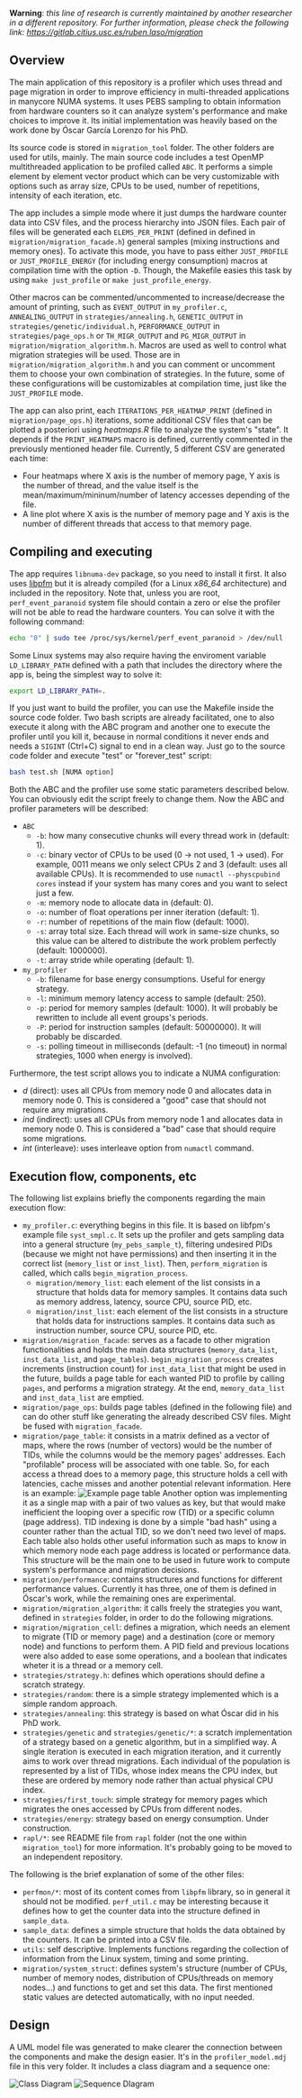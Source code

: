 **Warning**: *this line of research is currently maintained by another researcher in a different repository. For further information, please check the following link: https://gitlab.citius.usc.es/ruben.laso/migration*

## Overview
The main application of this repository is a profiler which uses thread and page migration in order to improve efficiency in multi-threaded applications in manycore NUMA systems. It uses PEBS sampling to obtain information from hardware counters so it can analyze system's performance and make choices to improve it. Its initial implementation was heavily based on the work done by Óscar García Lorenzo for his PhD.

Its source code is stored in `migration_tool` folder. The other folders are used for utils, mainly. The main source code includes a test OpenMP multithreaded application to be profiled called `ABC`. It performs a simple element by element vector product which can be very customizable with options such as array size, CPUs to be used, number of repetitions, intensity of each iteration, etc.

The app includes a simple mode where it just dumps the hardware counter data into CSV files, and the process hierarchy into JSON files. Each pair of files will be generated each `ELEMS_PER_PRINT` (defined in defined in `migration/migration_facade.h`) general samples (mixing instructions and memory ones). To activate this mode, you have to pass either `JUST_PROFILE` or `JUST_PROFILE_ENERGY` (for including energy consumption) macros at compilation time with the option `-D`. Though, the Makefile easies this task by using `make just_profile` or `make just_profile_energy`.

Other macros can be commented/uncommented to increase/decrease the amount of printing, such as `EVENT_OUTPUT` in `my_profiler.c`, `ANNEALING_OUTPUT` in `strategies/annealing.h`, `GENETIC_OUTPUT` in `strategies/genetic/individual.h`, `PERFORMANCE_OUTPUT` in `strategies/page_ops.h` or `TH_MIGR_OUTPUT` and `PG_MIGR_OUTPUT` in `migration/migration_algorithm.h`. Macros are used as well to control what migration strategies will be used. Those are in `migration/migration_algorithm.h` and you can comment or uncomment them to choose your own combination of strategies. In the future, some of these configurations will be customizables at compilation time, just like the `JUST_PROFILE` mode.

The app can also print, each `ITERATIONS_PER_HEATMAP_PRINT` (defined in `migration/page_ops.h`) iterations, some additional CSV files that can be plotted a posteriori using *heatmaps.R* file to analyze the system's "state". It depends if the `PRINT_HEATMAPS` macro is defined, currently commented in the previously mentioned header file. Currently, 5 different CSV are generated each time:

* Four heatmaps where X axis is the number of memory page, Y axis is the number of thread, and the value itself is the mean/maximum/mininum/number of latency accesses depending of the file.
* A line plot where X axis is the number of memory page and Y axis is the number of different threads that access to that memory page.

## Compiling and executing
The app requires `libnuma-dev` package, so you need to install it first. It also uses [libpfm](http://perfmon2.sourceforge.net/) but it is already compiled (for a Linux *x86_64* architecture) and included in the repository. Note that, unless you are root, `perf_event_paranoid` system file should contain a zero or else the profiler will not be able to read the hardware counters. You can solve it with the following command:
```bash
echo "0" | sudo tee /proc/sys/kernel/perf_event_paranoid > /dev/null
```

Some Linux systems may also require having the enviroment variable `LD_LIBRARY_PATH` defined with a path that includes the directory where the app is, being the simplest way to solve it:
```bash
export LD_LIBRARY_PATH=.
```

If you just want to build the profiler, you can use the Makefile inside the source code folder. Two bash scripts are already facilitated, one to also execute it along with the ABC program and another one to execute the profiler until you kill it, because in normal conditions it never ends and needs a `SIGINT` (Ctrl+C) signal to end in a clean way. Just go to the source code folder and execute "test" or "forever_test" script:
```bash
bash test.sh [NUMA option]
```

Both the ABC and the profiler use some static parameters described below. You can obviously edit the script freely to change them. Now the ABC and profiler parameters will be described:

* `ABC`
  - `-b`: how many consecutive chunks will every thread work in (default: 1).
  - `-c`: binary vector of CPUs to be used (0 -> not used, 1 -> used). For example, 0011 means we only select CPUs 2 and 3 (default: uses all available CPUs). It is recommended to use `numactl --physcpubind cores` instead if your system has many cores and you want to select just a few.
  - `-m`: memory node to allocate data in (default: 0).
  - `-o`: number of float operations per inner iteration (default: 1).
  - `-r`: number of repetitions of the main flow (default: 1000).
  - `-s`: array total size. Each thread will work in same-size chunks, so this value can be altered to distribute the work problem perfectly (default: 1000000).
  - `-t`: array stride while operating (default: 1).
* `my_profiler`
  - `-b`: filename for base energy consumptions. Useful for energy strategy.
  - `-l`: minimum memory latency access to sample (default: 250).
  - `-p`: period for memory samples (default: 1000). It will probably be rewritten to include all event groups's periods.
  - `-P`: period for instruction samples (default: 50000000). It will probably be discarded.
  - `-s`: polling timeout in milliseconds (default: -1 (no timeout) in normal strategies, 1000 when energy is involved).

Furthermore, the test script allows you to indicate a NUMA configuration:

* *d* (direct): uses all CPUs from memory node 0 and allocates data in memory node 0. This is considered a "good" case that should not require any migrations.
* *ind* (indirect): uses all CPUs from memory node 1 and allocates data in memory node 0.  This is considered a "bad" case that should require some migrations.
* *int* (interleave): uses interleave option from `numactl` command.

## Execution flow, components, etc
The following list explains briefly the components regarding the main execution flow:

* `my_profiler.c`: everything begins in this file. It is based on libfpm's example file `syst_smpl.c`. It sets up the profiler and gets sampling data into a general structure (`my_pebs_sample_t`), filtering undesired PIDs (because we might not have permissions) and then inserting it in the correct list (`memory_list` or `inst_list`). Then, `perform_migration` is called, which calls `begin_migration_process`.
  - `migration/memory_list`: each element of the list consists in a structure that holds data for memory samples. It contains data such as memory address, latency, source CPU, source PID, etc.
  - `migration/inst_list`: each element of the list consists in a structure that holds data for instructions samples. It contains data such as instruction number, source CPU, source PID, etc.
* `migration/migration_facade`: serves as a facade to other migration functionalities and holds the main data structures (`memory_data_list`, `inst_data_list`, and `page_tables`). `begin_migration_process` creates increments (instruction count) for `inst_data_list` that might be used in the future, builds a page table for each wanted PID to profile by calling `pages`, and performs a migration strategy. At the end, `memory_data_list` and `inst_data_list` are emptied.
* `migration/page_ops`: builds page tables (defined in the following file) and can do other stuff like generating the already described CSV files. Might be fused with `migration_facade`.
* `migration/page_table`: it consists in a matrix defined as a vector of maps, where the rows (number of vectors) would be the number of TIDs, while the columns would be the memory pages' addresses. Each "profilable" process will be associated with one table. So, for each access a thread does to a memory page, this structure holds a cell with latencies, cache misses and another potential relevant information. Here is an example:
![Example page table](img/example_table.png)
Another option was implementing it as a single map with a pair of two values as key, but that would make inefficient the looping over a specific row (TID) or a specific column (page address). TID indexing is done by a simple "bad hash" using a counter rather than the actual TID, so we don't need two level of maps. Each table also holds other useful information such as maps to know in which memory node each page address is located or performance data. This structure will be the main one to be used in future work to compute system's performance and migration decisions.
* `migration/performance`: contains structures and functions for different performance values. Currently it has three, one of them is defined in Óscar's work, while the remaining ones are experimental.
* `migration/migration_algorithm`: it calls freely the strategies you want, defined in `strategies` folder, in order to do the following migrations.
* `migration/migration_cell`: defines a migration, which needs an element to migrate (TID or memory page) and a destination (core or memory node) and functions to perform them. A PID field and previous locations were also added to ease some operations, and a boolean that indicates wheter it is a thread or a memory cell.
* `strategies/strategy.h`: defines which operations should define a scratch strategy.
* `strategies/random`: there is a simple strategy implemented which is a simple random approach.
* `strategies/annealing`: this strategy is based on what Óscar did in his PhD work.
* `strategies/genetic` and `strategies/genetic/*`: a scratch implementation of a strategy based on a genetic algorithm, but in a simplified way. A single iteration is executed in each migration iteration, and it currently aims to work over thread migrations. Each individual of the population is represented by a list of TIDs, whose index means the CPU index, but these are ordered by memory node rather than actual physical CPU index.
* `strategies/first_touch`: simple strategy for memory pages which migrates the ones accessed by CPUs from different nodes.
* `strategies/energy`: strategy based on energy consumption. Under construction.
* `rapl/*`: see README file from `rapl` folder (not the one within `migration_tool`) for more information. It's probably going to be moved to an independent repository.

The following is the brief explanation of some of the other files:
* `perfmon/*`: most of its content comes from `libpfm` library, so in general it should not be modified. `perf_util.c` may be interesting because it defines how to get the counter data into the structure defined in `sample_data`.
* `sample_data`: defines a simple structure that holds the data obtained by the counters. It can be printed into a CSV file.
* `utils`: self descriptive. Implements functions regarding the collection of information from the Linux system, timing and some printing.
* `migration/system_struct`: defines system's structure (number of CPUs, number of memory nodes, distribution of CPUs/threads on memory nodes...) and functions to get and set this data. The first mentioned static values are detected automatically, with no input needed.

## Design
A UML model file was generated to make clearer the connection between the components and make the design easier. It's in the `profiler_model.mdj` file in this very folder. It includes a class diagram and a sequence one:

![Class Diagram](img/class_diagram.png)
![Sequence DIagram](img/sequence_diagram.png)

